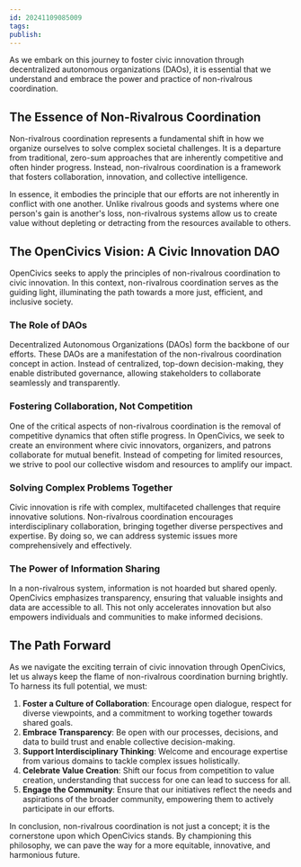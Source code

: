 ```yaml
---
id: 20241109085009
tags: 
publish:
---
```

As we embark on this journey to foster civic innovation through decentralized autonomous organizations (DAOs), it is essential that we understand and embrace the power and practice of non-rivalrous coordination.

## The Essence of Non-Rivalrous Coordination

Non-rivalrous coordination represents a fundamental shift in how we organize ourselves to solve complex societal challenges. It is a departure from traditional, zero-sum approaches that are inherently competitive and often hinder progress. Instead, non-rivalrous coordination is a framework that fosters collaboration, innovation, and collective intelligence.

In essence, it embodies the principle that our efforts are not inherently in conflict with one another. Unlike rivalrous goods and systems where one person's gain is another's loss, non-rivalrous systems allow us to create value without depleting or detracting from the resources available to others.

## The OpenCivics Vision: A Civic Innovation DAO

OpenCivics seeks to apply the principles of non-rivalrous coordination to civic innovation. In this context, non-rivalrous coordination serves as the guiding light, illuminating the path towards a more just, efficient, and inclusive society.

### The Role of DAOs

Decentralized Autonomous Organizations (DAOs) form the backbone of our efforts. These DAOs are a manifestation of the non-rivalrous coordination concept in action. Instead of centralized, top-down decision-making, they enable distributed governance, allowing stakeholders to collaborate seamlessly and transparently.

### Fostering Collaboration, Not Competition

One of the critical aspects of non-rivalrous coordination is the removal of competitive dynamics that often stifle progress. In OpenCivics, we seek to create an environment where civic innovators, organizers, and patrons collaborate for mutual benefit. Instead of competing for limited resources, we strive to pool our collective wisdom and resources to amplify our impact.

### Solving Complex Problems Together

Civic innovation is rife with complex, multifaceted challenges that require innovative solutions. Non-rivalrous coordination encourages interdisciplinary collaboration, bringing together diverse perspectives and expertise. By doing so, we can address systemic issues more comprehensively and effectively.

### The Power of Information Sharing

In a non-rivalrous system, information is not hoarded but shared openly. OpenCivics emphasizes transparency, ensuring that valuable insights and data are accessible to all. This not only accelerates innovation but also empowers individuals and communities to make informed decisions.

## The Path Forward

As we navigate the exciting terrain of civic innovation through OpenCivics, let us always keep the flame of non-rivalrous coordination burning brightly. To harness its full potential, we must:

1. **Foster a Culture of Collaboration**: Encourage open dialogue, respect for diverse viewpoints, and a commitment to working together towards shared goals.
2. **Embrace Transparency**: Be open with our processes, decisions, and data to build trust and enable collective decision-making.
3. **Support Interdisciplinary Thinking**: Welcome and encourage expertise from various domains to tackle complex issues holistically.
4. **Celebrate Value Creation**: Shift our focus from competition to value creation, understanding that success for one can lead to success for all.
5. **Engage the Community**: Ensure that our initiatives reflect the needs and aspirations of the broader community, empowering them to actively participate in our efforts.

In conclusion, non-rivalrous coordination is not just a concept; it is the cornerstone upon which OpenCivics stands. By championing this philosophy, we can pave the way for a more equitable, innovative, and harmonious future.